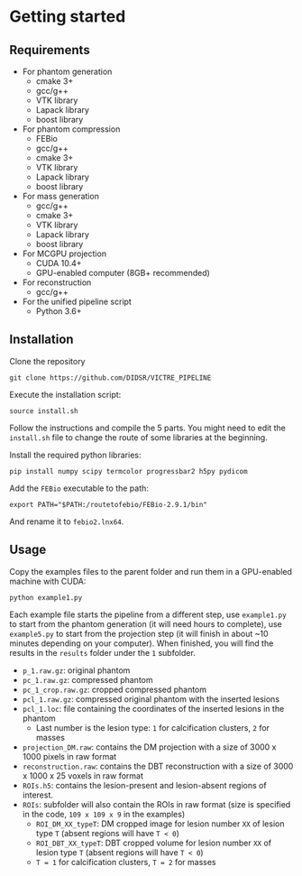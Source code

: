 Getting started
===============

Requirements
------------
* For phantom generation
  * cmake 3+
  * gcc/g++
  * VTK library
  * Lapack library
  * boost library
* For phantom compression
  * FEBio
  * gcc/g++
  * cmake 3+
  * VTK library
  * Lapack library
  * boost library
* For mass generation
  * gcc/g++
  * cmake 3+
  * VTK library
  * Lapack library
  * boost library
* For MCGPU projection
  * CUDA 10.4+
  * GPU-enabled computer (8GB+ recommended)
* For reconstruction
  * gcc/g++
* For the unified pipeline script
  * Python 3.6+
  

Installation
------------

Clone the repository 

`git clone https://github.com/DIDSR/VICTRE_PIPELINE`

Execute the installation script:

`source install.sh`

Follow the instructions and compile the 5 parts. You might need to edit the `install.sh` file to change the route of some libraries at the beginning.

Install the required python libraries:

`pip install numpy scipy termcolor progressbar2 h5py pydicom`

Add the `FEBio` executable to the path:

`export PATH="$PATH:/routetofebio/FEBio-2.9.1/bin"`

And rename it to `febio2.lnx64`.

Usage
-----

Copy the examples files to the parent folder and run them in a GPU-enabled machine with CUDA:

`python example1.py`

Each example file starts the pipeline from a different step, use `example1.py` to start from the phantom generation (it will need hours to complete), use `example5.py` to start from the projection step (it will finish in about ~10 minutes depending on your computer). When finished, you will find the results in the `results` folder under the `1` subfolder.

* `p_1.raw.gz`: original phantom
* `pc_1.raw.gz`: compressed phantom
* `pc_1_crop.raw.gz`: cropped compressed phantom
* `pcl_1.raw.gz`: compressed original phantom with the inserted lesions
* `pcl_1.loc`: file containing the coordinates of the inserted lesions in the phantom
  * Last number is the lesion type: `1` for calcification clusters, `2` for masses
* `projection_DM.raw`: contains the DM projection with a size of 3000 x 1000 pixels in raw format
* `reconstruction.raw`: contains the DBT reconstruction with a size of 3000 x 1000 x 25 voxels in raw format
* `ROIs.h5`: contains the lesion-present and lesion-absent regions of interest.
* `ROIs`: subfolder will also contain the ROIs in raw format (size is specified in the code, `109 x 109 x 9` in the examples)
  * `ROI_DM_XX_typeT`: DM cropped image for lesion number `XX` of lesion type `T` (absent regions will have `T < 0`)
  * `ROI_DBT_XX_typeT`: DBT cropped volume for lesion number `XX` of lesion type `T` (absent regions will have `T < 0`)
  * `T = 1` for calcification clusters, `T = 2` for masses

